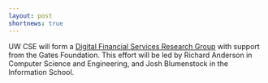 ```yaml
---
layout: post
shortnews: true
---
```

UW CSE will form a [Digital Financial Services Research Group][cse_news] with support from the Gates Foundation. This effort will be led by Richard Anderson in Computer Science and Engineering, and Josh Blumenstock in the Information School.

[cse_news]: https://news.cs.washington.edu/2016/01/12/uw-cse-launches-digital-financial-services-research-group-to-accelerate-innovative-banking-solutions-for-developing-regions/